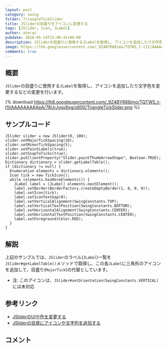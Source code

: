 ```yaml
---
layout: post
category: swing
folder: TriangleTickSlider
title: JSliderの目盛りをアイコンに変更する
tags: [JSlider, Icon, JLabel]
author: aterai
pubdate: 2010-05-24T15:00:41+09:00
description: JSliderの目盛りに使用するJLabelを取得し、アイコンを追加したり文字色を変更するなどの変更を行います。
image: https://lh6.googleusercontent.com/_9Z4BYR88imo/TQTWS_t-t1I/AAAAAAAAApA/78UrJyqx8og/s800/TriangleTickSlider.png
comments: true
---
```

## 概要
`JSlider`の目盛りに使用する`JLabel`を取得し、アイコンを追加したり文字色を変更するなどの変更を行います。

{% download https://lh6.googleusercontent.com/_9Z4BYR88imo/TQTWS_t-t1I/AAAAAAAAApA/78UrJyqx8og/s800/TriangleTickSlider.png %}

## サンプルコード
<pre class="prettyprint"><code>JSlider slider = new JSlider(0, 100);
slider.setMajorTickSpacing(10);
slider.setMinorTickSpacing(5);
slider.setPaintLabels(true);
slider.setSnapToTicks(true);
slider.putClientProperty("Slider.paintThumbArrowShape", Boolean.TRUE);
Dictionary dictionary = slider.getLabelTable();
if (dictionary != null) {
  Enumeration elements = dictionary.elements();
  Icon tick = new TickIcon();
  while (elements.hasMoreElements()) {
    JLabel label = (JLabel) elements.nextElement();
    label.setBorder(BorderFactory.createEmptyBorder(1, 0, 0, 0));
    label.setIcon(tick);
    label.setIconTextGap(0);
    label.setVerticalAlignment(SwingConstants.TOP);
    label.setVerticalTextPosition(SwingConstants.BOTTOM);
    label.setHorizontalAlignment(SwingConstants.CENTER);
    label.setHorizontalTextPosition(SwingConstants.CENTER);
    label.setForeground(Color.RED);
  }
}
</code></pre>

## 解説
上記のサンプルでは、`JSlider`のラベル(`JLabel`)一覧を`JSlider#getLabelTable()`メソッドで取得し、この各`JLabel`に三角形のアイコンを追加して、目盛り(`MajorTick`)の代替としています。

- 注: このアイコンは、`JSlider#setOrientation(SwingConstants.VERTICAL)`には未対応

<!-- dummy comment line for breaking list -->

## 参考リンク
- [JSliderのUIや色を変更する](https://ateraimemo.com/Swing/VolumeSlider.html)
- [JSliderの目盛にアイコンや文字列を追加する](https://ateraimemo.com/Swing/SliderLabelTable.html)

<!-- dummy comment line for breaking list -->

## コメント
